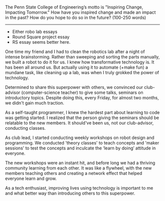 The Penn State College of Engineering’s motto is "Inspiring Change, Impacting Tomorrow." How have you inspired change and made an impact in the past? How do you hope to do so in the future? (100-250 words)

---

- Either robo lab essays
- Round Square project essay
- RS essay seems better here.

One time my friend and I had to clean the robotics lab after a night of intense brainstorming. Rather than sweeping and sorting the parts manually, we built a robot to do it for us. I knew how transformative technology is. It has been all around us. But actually using it to automate (+make fun) a mundane task, like cleaning up a lab, was when I truly grokked the power of technology.

Determined to share this superpower with others, we convinced our club-advisor (computer-science teacher) to give some talks, seminars on introductory topics. Despite doing this, every Friday, for almost two months, we didn't gain much traction.

As a self-taught programmer, I knew the hardest part about learning to code was getting started. I realized that the person giving the seminars should be relatable to the new members. It should've been us, not our club-advisor, conducting classes.

As club lead, I started conducting weekly workshops on robot design and programming. We conducted 'theory classes' to teach concepts and 'maker sessions' to test the concepts and inculcate the ‘learn by doing’ attitude in everyone.

The new workshops were an instant hit, and before long we had a thriving community learning from each other. It was like a flywheel, with the new members teaching others and creating a network effect that helped everyone learn and grow.

As a tech enthusiast, improving lives using technology is important to me and what better way than introducing others to this superpower.